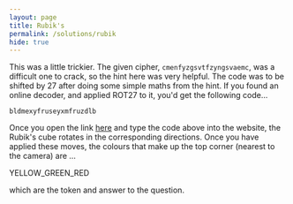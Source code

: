 ```yaml
---
layout: page
title: Rubik's
permalink: /solutions/rubik
hide: true
---
```


This was a little trickier. The given cipher, `cmenfyzgsvtfzyngsvaemc`, was a difficult one to crack, so the hint here was very helpful. The code was to be shifted by 27 after doing some simple maths from the hint. If you found an online decoder, and applied ROT27 to it, you'd get the following code...

`bldmexyfruseyxmfruzdlb`

Once you open the link [here](https://ruwix.com/online-puzzle-simulators/ "I Might Help You") and type the code above into the website, the Rubik's cube rotates in the corresponding directions. Once you have applied these moves, the colours that make up the top corner (nearest to the camera) are ...

YELLOW_GREEN_RED

which are the token and answer to the question.